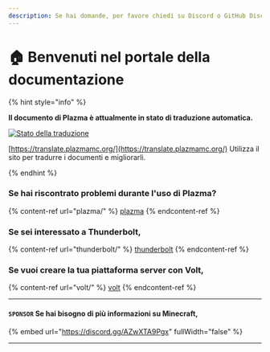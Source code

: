 ```yaml
---
description: Se hai domande, per favore chiedi su Discord o GitHub Discussions.
---
```


# 🏠 Benvenuti nel portale della documentazione

{% hint style="info" %}

**Il documento di Plazma è attualmente in stato di traduzione automatica.**

[![Stato della traduzione](https://badge.plazmamc.org/internal/crowdin)](https://translate.plazmamc.org/)

[https://translate.plazmamc.org/](https://translate.plazmamc.org/) Utilizza il sito per tradurre i documenti e migliorarli.

{% endhint %}

### Se hai riscontrato problemi durante l'uso di Plazma?

{% content-ref url="plazma/" %}
[plazma](plazma/)
{% endcontent-ref %}

### Se sei interessato a Thunderbolt,

{% content-ref url="thunderbolt/" %}
[thunderbolt](thunderbolt/)
{% endcontent-ref %}

### Se vuoi creare la tua piattaforma server con Volt,

{% content-ref url="volt/" %}
[volt](volt/)
{% endcontent-ref %}

***

#### `SPONSOR` Se hai bisogno di più informazioni su Minecraft, <a href="#etc-1" id="etc-1"></a>

{% embed url="https://discord.gg/AZwXTA9Pgx" fullWidth="false" %}

***
